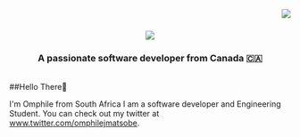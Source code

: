<img align="right" src="https://visitor-badge.laobi.icu/badge?page_id=omphilejmatsobe.omphilejmatsobe" />

<h1 align="center">
    <img src="https://readme-typing-svg.herokuapp.com/?font=Righteous&size=35&center=true&vCenter=true&width=500&height=70&duration=4000&lines=Hi+There!+👋;+I'm+Pedro+Muniz!;" />
</h1>

<h3 align="center">A passionate software developer from Canada 🇨🇦</h3>

<br/>
##Hello There👋

I'm Omphile from South Africa I am a software developer and Engineering Student.
You can check out my twitter at www.twitter.com/omphilejmatsobe. 
